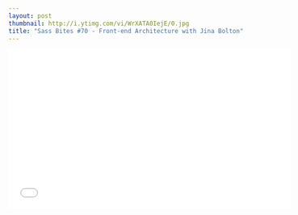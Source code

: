 ```yaml
---
layout: post
thumbnail: http://i.ytimg.com/vi/WrXATA0IejE/0.jpg 
title: "Sass Bites #70 - Front-end Architecture with Jina Bolton"
---
```


<iframe width='560' height='315' src='//www.youtube.com/embed/WrXATA0IejE' frameborder='0' allowfullscreen></iframe>